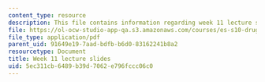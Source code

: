 ```yaml
---
content_type: resource
description: This file contains information regarding week 11 lecture slides.
file: https://ol-ocw-studio-app-qa.s3.amazonaws.com/courses/es-s10-drugs-and-the-brain-spring-2013/5ec311cb6489b39d7062e796fccc06c0_MITES_S10S13_Week11.pdf
file_type: application/pdf
parent_uid: 91649e19-7aad-bdfb-b6d0-83162241b8a2
resourcetype: Document
title: Week 11 lecture slides
uid: 5ec311cb-6489-b39d-7062-e796fccc06c0
---
```

